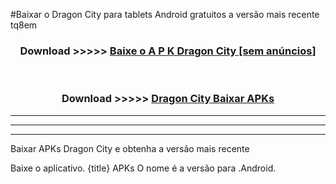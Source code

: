 #Baixar o Dragon City   para tablets Android gratuitos a versão mais recente tq8em


<div align="center">
<h3>Download >>>>> <a href="https://pt-web.web.app/?pt= Dragon City ">Baixe o A P K Dragon City  [sem anúncios]</a></h3><br>

<h3>Download >>>>> <a href="https://pt-web.web.app/?pt= Dragon City ">Dragon City  Baixar APKs</a></h3>
</div>

----------------------------------------------------------

----------------------------------------------------------

----------------------------------------------------------

Baixar APKs Dragon City  e obtenha a versão mais recente

Baixe o aplicativo. {title} APKs O nome é a versão para .Android.


